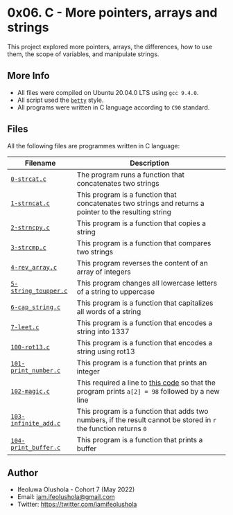 # 0x06. C - More pointers, arrays and strings

This project explored more pointers, arrays, the differences, how to use them, the scope of variables, and manipulate strings.

## More Info
* All files were compiled on Ubuntu 20.04.0 LTS using `gcc 9.4.0`.
* All script used the [`betty`](https://github.com/holbertonschool/Betty/wiki) style.
* All programs were written in C language according to `C90` standard.

## Files

All the following files are programmes written in C language:

| Filename | Description |
| -------- | ----------- |
| [`0-strcat.c`](./0-strcat.c) | The program runs a function that concatenates two strings |
| [`1-strncat.c`](./1-strncat.c) | This program is a function that concatenates two strings and returns a pointer to the resulting string |
| [`2-strncpy.c`](./2-strncpy.c) | This program is a function that copies a string |
| [`3-strcmp.c`](./3-strcmp.c) | This program is a function that compares two strings |
| [`4-rev_array.c`](./4-rev_array.c) | This program reverses the content of an array of integers |
| [`5-string_toupper.c`](./5-string_toupper.c) | This program changes all lowercase letters of a string to uppercase |
| [`6-cap_string.c`](./6-cap_string.c) | This program is a function that capitalizes all words of a string |
| [`7-leet.c`](./7-leet.c) | This program is a function that encodes a string into 1337 |
| [`100-rot13.c`](./100-rot13) | This program is a function that encodes a string using rot13 |
| [`101-print_number.c`](./101-print_number.c) | This program is a function that prints an integer |
| [`102-magic.c`](./102-magic.c) | This required a line to [this code](https://github.com/holbertonschool/make_magic_happen/blob/master/magic.c) so that the program prints `a[2] = 98` followed by a new line |
| [`103-infinite_add.c`](./103-infinite_add.c) | This program is a function that adds two numbers, if the result cannot be stored in `r` the function returns `0` |
| [`104-print_buffer.c`](./104-print_buffer.c) | This program is a function that prints a buffer |

## Author
* Ifeoluwa Olushola - Cohort 7 (May 2022)
* Email: iam.ifeolushola@gmail.com
* Twitter: https://twitter.com/iamifeolushola
